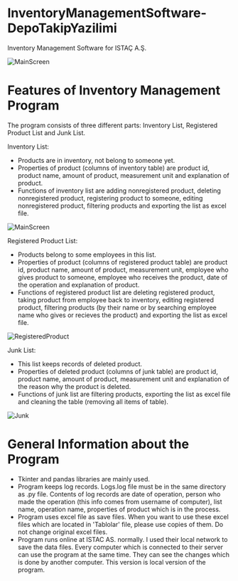 # InventoryManagementSoftware-DepoTakipYazilimi
Inventory Management Software for ISTAÇ A.Ş.


![MainScreen](https://user-images.githubusercontent.com/80919382/140296498-88e2331e-767b-4d6f-9382-d26e8326a857.PNG)

# Features of Inventory Management Program

The program consists of three different parts: Inventory List, Registered Product List and Junk List.

Inventory List:
- Products are in inventory, not belong to someone yet. 
- Properties of product (columns of inventory table) are product id, product name, amount of product, measurement unit and explanation of product.
- Functions of inventory list are adding nonregistered product, deleting nonregistered product, registering product to someone, editing nonregistered product, filtering products and exporting the list as excel file.


![MainScreen](https://user-images.githubusercontent.com/80919382/140299537-688877b7-08ef-4044-bf41-be7fc35c42fb.PNG)


Registered Product List:
- Products belong to some employees in this list.
- Properties of product (columns of registered product table) are product id, product name, amount of product, measurement unit, employee who gives product to someone, employee who receives the product, date of the operation and explanation of product.
- Functions of registered product list are deleting registered product, taking product from employee back to inventory, editing registered product, filtering products (by their name or by searching employee name who gives or recieves the product) and exporting the list as excel file.


![RegisteredProduct](https://user-images.githubusercontent.com/80919382/140299557-69e36ee6-6f13-40ae-8ddf-4ac21a942222.PNG)



Junk List:
- This list keeps records of deleted product.
- Properties of deleted product (columns of junk table) are product id, product name, amount of product, measurement unit and explanation of the reason why the product is deleted.
- Functions of junk list are filtering products, exporting the list as excel file and cleaning the table (removing all items of table).


![Junk](https://user-images.githubusercontent.com/80919382/140299581-47a57049-14db-4899-b96f-46115a8c25aa.PNG)



# General Information about the Program

- Tkinter and pandas libraries are mainly used.
- Program keeps log records. Logs.log file must be in the same directory as .py file. Contents of log records are date of operation, person who made the operation (this info comes from username of computer), list name, operation name, properties of product which is in the process.
- Program uses excel file as save files. When you want to use these excel files which are located in 'Tablolar' file, please use copies of them. Do not change original excel files.
- Program runs online at ISTAC AS. normally. I used their local network to save the data files. Every computer which is connected to their server can use the program at the same time. They can see the changes which is done by another computer. This version is local version of the program.
